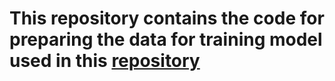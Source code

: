 # This repository contains the code for preparing the data for training model used in this [repository](https://github.com/i-timur/annotate-with-repository)